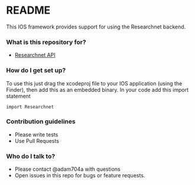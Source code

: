 # README #

This IOS framework provides support for using the Researchnet backend.

### What is this repository for? ###

* [Researchnet API](http://researchnet-documentation.s3-website-us-east-1.amazonaws.com/api/)

### How do I get set up? ###

To use this just drag the xcodeproj file to your IOS application (using the Finder), then add this as an embedded binary.  In your code add this import statement

```
import Researchnet
```


### Contribution guidelines ###

* Please write tests
* Use Pull Requests


### Who do I talk to? ###

* Please contact @adam704a with questions
* Open issues in this repo for bugs or feature requests.